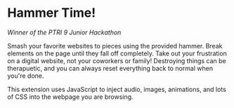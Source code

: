 # Hammer Time!

_Winner of the PTRI 9 Junior Hackathon_

Smash your favorite websites to pieces using the provided hammer. Break elements on the page until they fall off completely. Take out your frustration on a digital website, not your coworkers or family! Destroying things can be therapuetic, and you can always reset everything back to normal when you're done.

This extension uses JavaScript to inject audio, images, animations, and lots of CSS into the webpage you are browsing.
